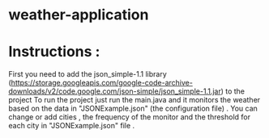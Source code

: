 # weather-application
# Instructions :
First you need to add the json_simple-1.1 library (https://storage.googleapis.com/google-code-archive-downloads/v2/code.google.com/json-simple/json_simple-1.1.jar) to the project
To run the project just run the main.java and it monitors the weather based on the data in "JSONExample.json" (the configuration file) .
You can change or add cities , the frequency of the monitor and the threshold for each city in "JSONExample.json" file .


